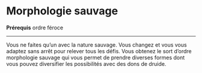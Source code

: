 # Morphologie sauvage

<p><strong>Prérequis</strong> ordre féroce</p>
<hr>
<p>Vous ne faites qu’un avec la nature sauvage. Vous changez et vous vous adaptez sans arrêt pour relever tous les défis. Vous obtenez le sort d’ordre morphologie sauvage qui vous permet de prendre diverses formes dont vous pouvez diversifier les possibilités avec des dons de druide.</p>